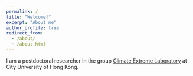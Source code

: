 ```yaml
---
permalink: /
title: "Welcome!"
excerpt: "About me"
author_profile: true
redirect_from: 
  - /about/
  - /about.html
---
```


I am a postdoctoral researcher in the group <a href="https://cityusee.wixsite.com/climate-extreme" target="_blank">Climate Extreme Laboratory</a> at City University of Hong Kong.
